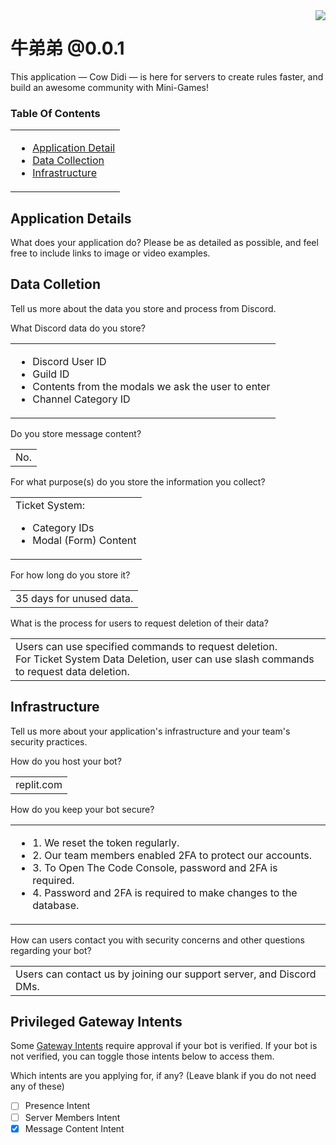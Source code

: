 <img src="https://user-images.githubusercontent.com/90096971/177028024-6e874a74-064a-4d09-901f-64e49a6d1d48.png" align="right"/>

<h1>牛弟弟 @0.0.1</h1>

<p>This application — Cow Didi — is here for servers to create rules faster, and build an awesome community with Mini-Games!</p>

### **Table** Of Contents
<table>
  <tr>
    <td>
      <ul>
        <li><a href="#Application-Details">Application Detail</a></li>
        <!--
        Chat Cleared~~:tm:~~
        -->
        <li><a href="#Data-Collection">Data Collection</a></li>
        <li><a href="#Infrastructure">Infrastructure</a></li>
      </ul>
    </td>
  </tr>
</table>


## Application Details
What does your application do? Please be as detailed as possible, and feel free to include links to image or video examples.

## Data Colletion
Tell us more about the data you store and process from Discord.

<label>What Discord data do you store? </label>
<table>
  <tr>
    <td>
      <ul>
        <li>Discord User ID</li>
        <li>Guild ID</li>
        <li>Contents from the modals we ask the user to enter</li>
        <li>Channel Category ID</li>
      </ul>
    </td>
  </tr>
</table>

<label>Do you store message content?</label>
<table>
  <tr>
    <td>
      No.
    </td>
  </tr>
</table>

<label>For what purpose(s) do you store the information you collect?</label>

<table>
  <tr>
    <td>
      Ticket System:
      <ul>
        <li>
          Category IDs
        </li>
          <li>
          Modal (Form) Content
        </li>
      </ul>
    </td>
  </tr>
</table>

<label>For how long do you store it?</label>
<table>
  <tr>
    <td>
      35 days for unused data.
    </td>
  </tr>
</table>

<label>What is the process for users to request deletion of their data?</label>
<table>
  <tr>
    <td>
      Users can use specified commands to request deletion.<br>For Ticket System Data Deletion, user can use slash commands to request data deletion.
    </td>
  </tr>
</table>

## Infrastructure
Tell us more about your application's infrastructure and your team's security practices.

<label>How do you host your bot?</label>
<table>
  <tr>
    <td>
      replit.com
    </td>
  </tr>
</table>

<label>How do you keep your bot secure?</label>
<table>
  <tr>
    <td>
      <ul>
      <li>1. We reset the token regularly.</li>
      <li>2. Our team members enabled 2FA to protect our accounts.</li>
      <li>3. To Open The Code Console, password and 2FA is required.</li>
      <li>4. Password and 2FA is required to make changes to the database.</li>
      <!--<li>5. that's it :joy:</li>-->
      </ul>
    </td>
  </tr>
</table>

<label>How can users contact you with security concerns and other questions regarding your bot?</label>
<table>
  <tr>
    <td>
      Users can contact us by joining our support server, and Discord DMs.
    </td>
  </tr>
</table>

## Privileged Gateway Intents
Some [Gateway Intents](https://discord.com/developers/docs/topics/gateway#gateway-intents) require approval if your bot is verified. If your bot is not verified, you can toggle those intents below to access them.


<label>Which intents are you applying for, if any? (Leave blank if you do not need any of these)</label>

- [ ] Presence Intent
- [ ] Server Members Intent
- [x] Message Content Intent</input>
